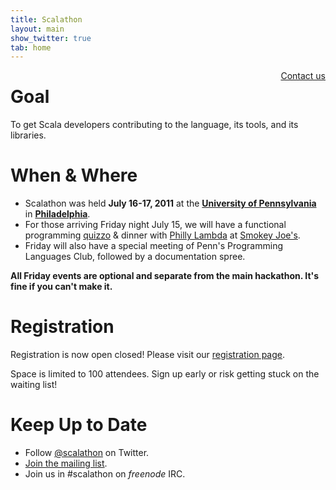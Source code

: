 ```yaml
---
title: Scalathon
layout: main
show_twitter: true
tab: home
---
```


<div style="float: right"><a href="contact.html">Contact us</a></div>

# Goal

To get Scala developers contributing to the language, its tools, and its libraries.  

# When & Where

* Scalathon was held **July 16-17, 2011** at the
  **[University of Pennsylvania](http://www.upenn.edu)** in
  **[Philadelphia](http://en.wikipedia.org/wiki/Philadelphia)**.
* For those arriving Friday night July 15, we will have a functional programming
  [quizzo](http://en.wikipedia.org/wiki/Quizzo) & dinner with
  [Philly Lambda](http://phillylambda.org/) at [Smokey Joe's](http://smokeyjoes.companygoods.com/applications/smokeyjoes/store/).
* Friday will also have a special meeting of Penn's Programming Languages Club, followed by a documentation spree.

**All Friday events are optional and separate from the main hackathon. It's fine if you can't make it.**

# Registration

Registration is now <span class="stricken">open</span> closed! Please visit our [registration page](register.html).

<p markdown="1" class="stricken">
Space is limited to 100 attendees.
Sign up early or risk getting stuck on the waiting list!
</p>

# Keep Up to Date

* Follow [@scalathon](http://twitter.com/#!/scalathon) on Twitter.
* [Join the mailing list](http://groups.google.com/group/scalathon).
* Join us in #scalathon on *freenode* IRC.
